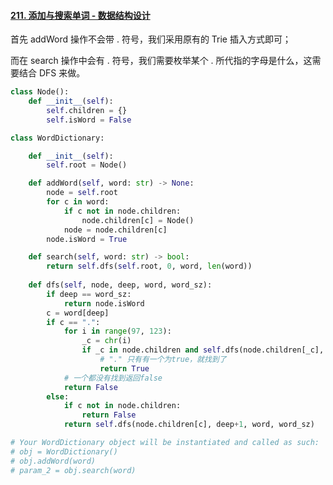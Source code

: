 #### [211. 添加与搜索单词 - 数据结构设计](https://leetcode-cn.com/problems/design-add-and-search-words-data-structure/)

首先 addWord 操作不会带 . 符号，我们采用原有的 Trie 插入方式即可；

而在 search 操作中会有 . 符号，我们需要枚举某个 . 所代指的字母是什么，这需要结合 DFS 来做。

```python
class Node():
    def __init__(self):
        self.children = {}
        self.isWord = False

class WordDictionary:

    def __init__(self):
        self.root = Node()

    def addWord(self, word: str) -> None:
        node = self.root
        for c in word:
            if c not in node.children:
                node.children[c] = Node()
            node = node.children[c]
        node.isWord = True

    def search(self, word: str) -> bool:
        return self.dfs(self.root, 0, word, len(word))
    
    def dfs(self, node, deep, word, word_sz):
        if deep == word_sz:
            return node.isWord
        c = word[deep]
        if c == ".":
            for i in range(97, 123):
                _c = chr(i)
                if _c in node.children and self.dfs(node.children[_c], deep+1, word, word_sz):
                    # "." 只有有一个为true，就找到了
                    return True
            # 一个都没有找到返回false
            return False
        else:
            if c not in node.children:
                return False
            return self.dfs(node.children[c], deep+1, word, word_sz)

# Your WordDictionary object will be instantiated and called as such:
# obj = WordDictionary()
# obj.addWord(word)
# param_2 = obj.search(word)
```

